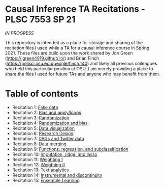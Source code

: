 # Causal Inference TA Recitations - PLSC 7553 SP 21
*IN PROGRESS*

This repository is intended as a place for storage and sharing of the recitation files I used while a TA for a causal inference course in Spring 2021. These files are build upon the work shared by Jon Green (https://jgreen4919.github.io/) and Brian Finch (https://polisci.osu.edu/people/finch.140) and likely all previous colleagues who held this particular position at OSU. I am merely providing a place to share the files I used for future TAs and anyone who may benefit from them. 

# Table of contents
- Recitation 1: [Fake data](https://github.com/swagner1470/Causal-inference-TA-materials/tree/main/Recitation%20Files/Recitation%201)
- Recitation 2: [Bias and apply/loops](https://github.com/swagner1470/Causal-inference-TA-materials/tree/main/Recitation%20Files/Recitation%202)
- Recitation 3: [Randomization](https://github.com/swagner1470/Causal-inference-TA-materials/tree/main/Recitation%20Files/Recitation%203)
- Recitation 4: [Randomization and bias](https://github.com/swagner1470/Causal-inference-TA-materials/tree/main/Recitation%20Files/Recitation%204)
- Recitation 5: [Data visualization](https://github.com/swagner1470/Causal-inference-TA-materials/tree/main/Recitation%20Files/Recitation%205)
- Recitation 6: [Research Design](https://github.com/swagner1470/Causal-inference-TA-materials/tree/main/Recitation%20Files/Recitation%206)
- Recitation 7: [DAGs and Twitter data](https://github.com/swagner1470/Causal-inference-TA-materials/tree/main/Recitation%20Files/Recitation%207)
- Recitation 8: [Data merging](https://github.com/swagner1470/Causal-inference-TA-materials/tree/main/Recitation%20Files/Recitation%208)
- Recitation 9: [Functions, regression, and subclassification](https://github.com/swagner1470/Causal-inference-TA-materials/tree/main/Recitation%20Files/Recitation%209)
- Recitation 10: [Imputation, ridge, and lasso](https://github.com/swagner1470/Causal-inference-TA-materials/tree/main/Recitation%20Files/Recitation%2010)
- Recitation 11: [Weighting I](https://github.com/swagner1470/Causal-inference-TA-materials/tree/main/Recitation%20Files/Recitation%2011)
- Recitation 12: [Weighting II](https://github.com/swagner1470/Causal-inference-TA-materials/tree/main/Recitation%20Files/recitation%2012)
- Recitation 13: [Text analytics](https://github.com/swagner1470/Causal-inference-TA-materials/tree/main/Recitation%20Files/recitation%2013)
- Recitation 14: [Instrumental and discontinuity](https://github.com/swagner1470/Causal-inference-TA-materials/tree/main/Recitation%20Files/Recitation%2014)
- Recitation 15: [Ensemble Learning](https://github.com/swagner1470/Causal-inference-TA-materials/tree/main/Recitation%20Files/recitation%2015)
